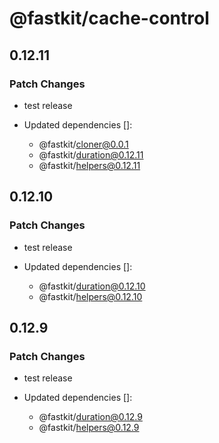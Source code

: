 # @fastkit/cache-control

## 0.12.11

### Patch Changes

- test release

- Updated dependencies []:
  - @fastkit/cloner@0.0.1
  - @fastkit/duration@0.12.11
  - @fastkit/helpers@0.12.11

## 0.12.10

### Patch Changes

- test release

- Updated dependencies []:
  - @fastkit/duration@0.12.10
  - @fastkit/helpers@0.12.10

## 0.12.9

### Patch Changes

- test release

- Updated dependencies []:
  - @fastkit/duration@0.12.9
  - @fastkit/helpers@0.12.9
